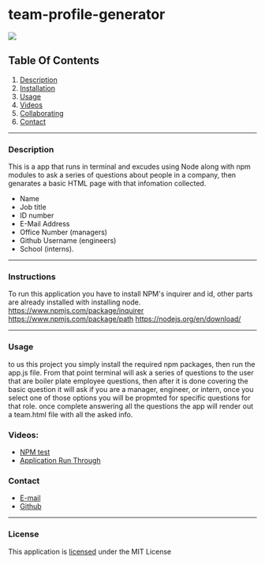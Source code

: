# team-profile-generator

![](https://img.shields.io/badge/License-MIT-yellowgreen)
      
## Table Of Contents
1.  [Description](#description)
2.  [Installation](#installation) 
3.  [Usage](#usage)
4.  [Videos](#Videos)
4.  [Collaborating](#collaborating)
5.  [Contact](#contact)
      
_________________________________
  
### Description
      
This is a app that runs in terminal and excudes using Node along with npm modules to ask a series of questions about people in a company, then genarates a basic HTML page with that infomation collected. 
- Name
- Job title
- ID number
- E-Mail Address
- Office Number (managers)
- Github Username (engineers)
- School (interns).

_________________________________
  
### Instructions
  
To run this application you have to install NPM's inquirer and id, other parts are already installed with installing node. 
https://www.npmjs.com/package/inquirer
https://www.npmjs.com/package/path
https://nodejs.org/en/download/

_________________________________
  
### Usage
  
to us this project you simply install the required npm packages, then run the app.js file. From that point terminal will ask a series of questions to the user that are boiler plate employee questions, then after it is done covering the basic question it will ask if you are a manager, engineer, or intern, once you select one of those options you will be propmted for specific questions for that role. once complete answering all the questions the app will render out a team.html file with all the asked info. 

### Videos:

- [NPM test](https://screencast-o-matic.com/watch/crejVVVcjJ8)
- [Application Run Through](https://screencast-o-matic.com/watch/crejVjVcjKl)
  
### Contact
  
- [E-mail](brianflieck@gmail.com)
- [Github](https://github.com/flieckster)
  
_________________________________
  
### License
  
This application is [licensed](https://opensource.org/licenses/MIT) under the MIT License
